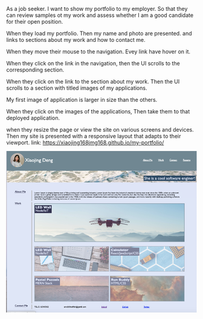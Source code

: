 As a job seeker.
I want to show my portfolio to my employer.
So that they can review samples ot my work and assess whether I am a good candidate for their open position.

When they load my portfolio. Then my name and photo are presented. and links to sections about my work and how to contact me. 

When they move their mouse to the navigation. Evey link have hover on it.

When they click on the link in the navigation, then the UI scrolls to the corresponding section.

When they click on the link to the section about my work. Then the UI scrolls to a section with titled images of my applications.

My first image of application is larger in size than the others.

When they click on the images of the applications, Then take them to that deployed application.

when they resize the page or view the site on various screens and devices. Then my site is presented with a responsive layout that adapts to their viewport.
link: https://xiaojing168jmg168.github.io/my-portfolio/

![screenshot](./assets/images/scree-shot.jpg)